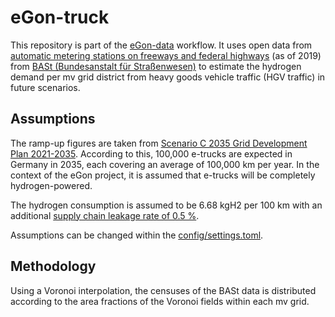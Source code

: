 # eGon-truck

This repository is part of the [eGon-data](https://github.com/openego/eGon-data) workflow.
It uses open data from [automatic metering stations on freeways and federal highways](https://www.bast.de/DE/Verkehrstechnik/Fachthemen/v2-verkehrszaehlung/zaehl_node.html) (as of 2019) from [BASt (Bundesanstalt für Straßenwesen)](https://www.bast.de/DE/Home/home_node.html;jsessionid=F82FF1B81A7C5DED90D5951E666D87A9.live21321) to estimate the hydrogen demand per mv grid district from heavy goods vehicle traffic (HGV traffic) in future scenarios.

## Assumptions

The ramp-up figures are taken from [Scenario C 2035 Grid Development Plan 2021-2035](https://www.netzentwicklungsplan.de/sites/default/files/paragraphs-files/NEP_2035_V2021_2_Entwurf_Teil1.pdf). 
According to this, 100,000 e-trucks are expected in Germany in 2035, each covering an average of 100,000 km per year.
In the context of the eGon project, it is assumed that e-trucks will be completely hydrogen-powered.

The hydrogen consumption is assumed to be 6.68 kgH2 per 100 km with an additional [supply chain leakage rate of 0.5 %](https://www.energy.gov/eere/fuelcells/doe-technical-targets-hydrogen-delivery).

Assumptions can be changed within the [config/settings.toml](https://github.com/RLI-sandbox/eGon-truck/blob/main/config/settings.toml).

## Methodology

Using a Voronoi interpolation, the censuses of the BASt data is distributed according to the area fractions of the Voronoi fields within each mv grid.
